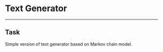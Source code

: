 # Text Generator
_________________________________________________________________
## Task
Simple version of text generator based on Markov chain model.
